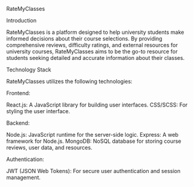 RateMyClasses


Introduction

RateMyClasses is a platform designed to help university students make informed decisions about their course selections. By providing comprehensive reviews, difficulty ratings, and external resources for university courses, RateMyClasses aims to be the go-to resource for students seeking detailed and accurate information about their classes.

Technology Stack

RateMyClasses utilizes the following technologies:

Frontend:

React.js: A JavaScript library for building user interfaces.
CSS/SCSS: For styling the user interface.

Backend:

Node.js: JavaScript runtime for the server-side logic.
Express: A web framework for Node.js.
MongoDB: NoSQL database for storing course reviews, user data, and resources.

Authentication:

JWT (JSON Web Tokens): For secure user authentication and session management.
